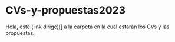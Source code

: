 # CVs-y-propuestas2023
Hola, este (link dirige)[] a la carpeta en la cual estarán los CVs y las propuestas.

